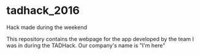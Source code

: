 # tadhack_2016
Hack made during the weekend

This repository contains the webpage for the app developed by the team I was in during the TADHack.
Our company's name is "I'm here"
